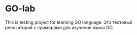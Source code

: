 # GO-lab

This is testing project for learning GO language.
Это тестовый репозиторий с примерами для изучения языка GO.
